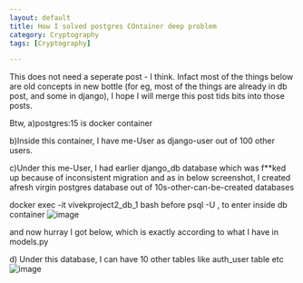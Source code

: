 ```yaml
---
layout: default
title: How I solved postgres COntainer deep problem
category: Cryptography
tags: [Cryptography]

---
```


This does not need a seperate post - I think. Infact most of the things below are old concepts in new bottle (for eg, most of the things are already in db post, and some in django), I hope I will merge this post tids bits into those posts.

Btw, 
a)postgres:15 is docker container

b)Inside this container, I have me-User as django-user out of 100 other users.

c)Under this me-User, I had earlier django_db database which was f**ked up because of inconsistent migration
and as in below screenshot, I created afresh virgin postgres database out of 10s-other-can-be-created databases


docker exec -it vivekproject2_db_1 bash before psql -U , to enter inside db container
![image](https://github.com/user-attachments/assets/c1264ea6-1c02-4793-a137-c45af072dc55)


and now hurray I got below, which is exactly according to what I have in models.py

d) Under this database, I can have 10 other tables like auth_user table etc
![image](https://github.com/user-attachments/assets/b3730a39-c4a7-4872-adbc-4ef1366941d4)
